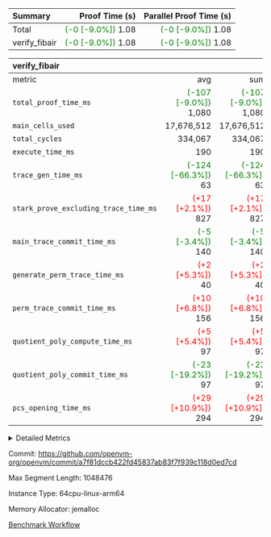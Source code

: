 | Summary | Proof Time (s) | Parallel Proof Time (s) |
|:---|---:|---:|
| Total | <span style='color: green'>(-0 [-9.0%])</span> 1.08 | <span style='color: green'>(-0 [-9.0%])</span> 1.08 |
| verify_fibair | <span style='color: green'>(-0 [-9.0%])</span> 1.08 | <span style='color: green'>(-0 [-9.0%])</span> 1.08 |


| verify_fibair |||||
|:---|---:|---:|---:|---:|
|metric|avg|sum|max|min|
| `total_proof_time_ms ` | <span style='color: green'>(-107 [-9.0%])</span> 1,080 | <span style='color: green'>(-107 [-9.0%])</span> 1,080 | <span style='color: green'>(-107 [-9.0%])</span> 1,080 | <span style='color: green'>(-107 [-9.0%])</span> 1,080 |
| `main_cells_used     ` |  17,676,512 |  17,676,512 |  17,676,512 |  17,676,512 |
| `total_cycles        ` |  334,067 |  334,067 |  334,067 |  334,067 |
| `execute_time_ms     ` |  190 |  190 |  190 |  190 |
| `trace_gen_time_ms   ` | <span style='color: green'>(-124 [-66.3%])</span> 63 | <span style='color: green'>(-124 [-66.3%])</span> 63 | <span style='color: green'>(-124 [-66.3%])</span> 63 | <span style='color: green'>(-124 [-66.3%])</span> 63 |
| `stark_prove_excluding_trace_time_ms` | <span style='color: red'>(+17 [+2.1%])</span> 827 | <span style='color: red'>(+17 [+2.1%])</span> 827 | <span style='color: red'>(+17 [+2.1%])</span> 827 | <span style='color: red'>(+17 [+2.1%])</span> 827 |
| `main_trace_commit_time_ms` | <span style='color: green'>(-5 [-3.4%])</span> 140 | <span style='color: green'>(-5 [-3.4%])</span> 140 | <span style='color: green'>(-5 [-3.4%])</span> 140 | <span style='color: green'>(-5 [-3.4%])</span> 140 |
| `generate_perm_trace_time_ms` | <span style='color: red'>(+2 [+5.3%])</span> 40 | <span style='color: red'>(+2 [+5.3%])</span> 40 | <span style='color: red'>(+2 [+5.3%])</span> 40 | <span style='color: red'>(+2 [+5.3%])</span> 40 |
| `perm_trace_commit_time_ms` | <span style='color: red'>(+10 [+6.8%])</span> 156 | <span style='color: red'>(+10 [+6.8%])</span> 156 | <span style='color: red'>(+10 [+6.8%])</span> 156 | <span style='color: red'>(+10 [+6.8%])</span> 156 |
| `quotient_poly_compute_time_ms` | <span style='color: red'>(+5 [+5.4%])</span> 97 | <span style='color: red'>(+5 [+5.4%])</span> 97 | <span style='color: red'>(+5 [+5.4%])</span> 97 | <span style='color: red'>(+5 [+5.4%])</span> 97 |
| `quotient_poly_commit_time_ms` | <span style='color: green'>(-23 [-19.2%])</span> 97 | <span style='color: green'>(-23 [-19.2%])</span> 97 | <span style='color: green'>(-23 [-19.2%])</span> 97 | <span style='color: green'>(-23 [-19.2%])</span> 97 |
| `pcs_opening_time_ms ` | <span style='color: red'>(+29 [+10.9%])</span> 294 | <span style='color: red'>(+29 [+10.9%])</span> 294 | <span style='color: red'>(+29 [+10.9%])</span> 294 | <span style='color: red'>(+29 [+10.9%])</span> 294 |



<details>
<summary>Detailed Metrics</summary>

|  | verify_program_compile_ms | total_cells | stark_prove_excluding_trace_time_ms | quotient_poly_compute_time_ms | quotient_poly_commit_time_ms | perm_trace_commit_time_ms | pcs_opening_time_ms | main_trace_commit_time_ms |
| --- | --- | --- | --- | --- | --- | --- | --- |
|  | 7 | 65,536 | 36 | 1 | 6 | 0 | 21 | 6 | 

| air_name | rows | quotient_deg | main_cols | interactions | constraints | cells |
| --- | --- | --- | --- | --- | --- | --- |
| AccessAdapterAir<2> |  | 2 |  | 5 | 12 |  | 
| AccessAdapterAir<4> |  | 2 |  | 5 | 12 |  | 
| AccessAdapterAir<8> |  | 2 |  | 5 | 12 |  | 
| FibonacciAir | 32,768 | 1 | 2 |  | 5 | 65,536 | 
| FriReducedOpeningAir |  | 2 |  | 39 | 71 |  | 
| JalRangeCheckAir |  | 2 |  | 9 | 14 |  | 
| NativePoseidon2Air<BabyBearParameters>, 1> |  | 2 |  | 136 | 572 |  | 
| PhantomAir |  | 2 |  | 3 | 5 |  | 
| ProgramAir |  | 1 |  | 1 | 4 |  | 
| VariableRangeCheckerAir |  | 1 |  | 1 | 4 |  | 
| VmAirWrapper<AluNativeAdapterAir, FieldArithmeticCoreAir> |  | 2 |  | 15 | 27 |  | 
| VmAirWrapper<BranchNativeAdapterAir, BranchEqualCoreAir<1> |  | 2 |  | 11 | 25 |  | 
| VmAirWrapper<NativeAdapterAir<2, 0>, PublicValuesCoreAir> |  | 2 |  | 11 | 29 |  | 
| VmAirWrapper<NativeLoadStoreAdapterAir<1>, NativeLoadStoreCoreAir<1> |  | 2 |  | 15 | 20 |  | 
| VmAirWrapper<NativeLoadStoreAdapterAir<4>, NativeLoadStoreCoreAir<4> |  | 2 |  | 15 | 20 |  | 
| VmAirWrapper<NativeVectorizedAdapterAir<4>, FieldExtensionCoreAir> |  | 2 |  | 15 | 27 |  | 
| VmConnectorAir |  | 2 |  | 5 | 11 |  | 
| VolatileBoundaryAir |  | 2 |  | 7 | 19 |  | 

| group | trace_gen_time_ms | total_proof_time_ms | total_cycles | total_cells | stark_prove_excluding_trace_time_ms | quotient_poly_compute_time_ms | quotient_poly_commit_time_ms | perm_trace_commit_time_ms | pcs_opening_time_ms | main_trace_commit_time_ms | main_cells_used | generate_perm_trace_time_ms | execute_time_ms |
| --- | --- | --- | --- | --- | --- | --- | --- | --- | --- | --- | --- | --- | --- |
| verify_fibair | 63 | 1,080 | 334,067 | 62,474,410 | 827 | 97 | 97 | 156 | 294 | 140 | 17,676,512 | 40 | 190 | 

| group | air_name | rows | prep_cols | perm_cols | main_cols | cells |
| --- | --- | --- | --- | --- | --- | --- |
| verify_fibair | AccessAdapterAir<2> | 131,072 |  | 16 | 11 | 3,538,944 | 
| verify_fibair | AccessAdapterAir<4> | 65,536 |  | 16 | 13 | 1,900,544 | 
| verify_fibair | AccessAdapterAir<8> | 128 |  | 16 | 17 | 4,224 | 
| verify_fibair | FriReducedOpeningAir | 2,048 |  | 84 | 27 | 227,328 | 
| verify_fibair | JalRangeCheckAir | 32,768 |  | 28 | 12 | 1,310,720 | 
| verify_fibair | NativePoseidon2Air<BabyBearParameters>, 1> | 32,768 |  | 312 | 398 | 23,265,280 | 
| verify_fibair | PhantomAir | 16,384 |  | 12 | 6 | 294,912 | 
| verify_fibair | ProgramAir | 8,192 |  | 8 | 10 | 147,456 | 
| verify_fibair | VariableRangeCheckerAir | 262,144 | 2 | 8 | 1 | 2,359,296 | 
| verify_fibair | VmAirWrapper<AluNativeAdapterAir, FieldArithmeticCoreAir> | 262,144 |  | 36 | 29 | 17,039,360 | 
| verify_fibair | VmAirWrapper<BranchNativeAdapterAir, BranchEqualCoreAir<1> | 32,768 |  | 28 | 23 | 1,671,168 | 
| verify_fibair | VmAirWrapper<NativeLoadStoreAdapterAir<1>, NativeLoadStoreCoreAir<1> | 65,536 |  | 40 | 21 | 3,997,696 | 
| verify_fibair | VmAirWrapper<NativeLoadStoreAdapterAir<4>, NativeLoadStoreCoreAir<4> | 32,768 |  | 40 | 27 | 2,195,456 | 
| verify_fibair | VmAirWrapper<NativeVectorizedAdapterAir<4>, FieldExtensionCoreAir> | 32,768 |  | 36 | 38 | 2,424,832 | 
| verify_fibair | VmConnectorAir | 2 | 1 | 16 | 5 | 42 | 
| verify_fibair | VolatileBoundaryAir | 65,536 |  | 20 | 12 | 2,097,152 | 

| group | trace_height_constraint | weighted_sum | threshold |
| --- | --- | --- | --- |
| verify_fibair | 0 | 1,085,444 | 2,013,265,921 | 
| verify_fibair | 1 | 5,411,200 | 2,013,265,921 | 
| verify_fibair | 2 | 542,722 | 2,013,265,921 | 
| verify_fibair | 3 | 5,476,612 | 2,013,265,921 | 
| verify_fibair | 4 | 65,536 | 2,013,265,921 | 
| verify_fibair | 5 | 12,851,850 | 2,013,265,921 | 

| trace_height_constraint | threshold |
| --- | --- |
| 0 | 2,013,265,921 | 

</details>


Commit: https://github.com/openvm-org/openvm/commit/a7f81dccb422fd45837ab83f7f939c118d0ed7cd

Max Segment Length: 1048476

Instance Type: 64cpu-linux-arm64

Memory Allocator: jemalloc

[Benchmark Workflow](https://github.com/openvm-org/openvm/actions/runs/15356879503)
